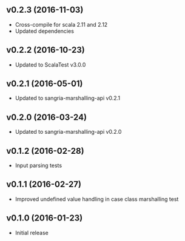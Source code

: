 ## v0.2.3 (2016-11-03)

* Cross-compile for scala 2.11 and 2.12
* Updated dependencies

## v0.2.2 (2016-10-23)

* Updated to ScalaTest v3.0.0

## v0.2.1 (2016-05-01)

* Updated to sangria-marshalling-api v0.2.1

## v0.2.0 (2016-03-24)

* Updated to sangria-marshalling-api v0.2.0

## v0.1.2 (2016-02-28)

* Input parsing tests 

## v0.1.1 (2016-02-27)

* Improved undefined value handling in case class marshalling test 

## v0.1.0 (2016-01-23)

* Initial release 
